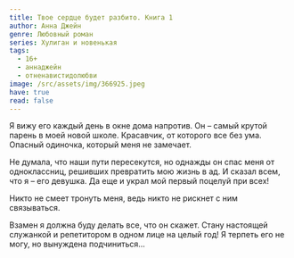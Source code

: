 ```yaml
---
title: Твое сердце будет разбито. Книга 1
author: Анна Джейн
genre: Любовный роман
series: Хулиган и новенькая
tags:
  - 16+
  - аннаджейн
  - отненавистидолюбви
image: /src/assets/img/366925.jpeg
have: true
read: false
---
```

Я вижу его каждый день в окне дома напротив. Он – самый крутой парень в моей новой школе. Красавчик, от которого все без ума. Опасный одиночка, который меня не замечает.

Не думала, что наши пути пересекутся, но однажды он спас меня от одноклассниц, решивших превратить мою жизнь в ад. И сказал всем, что я – его девушка. Да еще и украл мой первый поцелуй при всех!

Никто не смеет тронуть меня, ведь никто не рискнет с ним связываться.

Взамен я должна буду делать все, что он скажет. Стану настоящей служанкой и репетитором в одном лице на целый год! Я терпеть его не могу, но вынуждена подчиниться...
